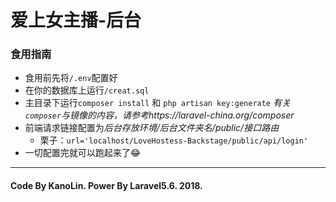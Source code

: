 # 爱上女主播-后台

### 食用指南

- 食用前先将`/.env`配置好
- 在你的数据库上运行`/creat.sql`
- 主目录下运行`composer install` 和 `php artisan key:generate` *有关`composer`与镜像的内容，请参考https://laravel-china.org/composer* 
- 前端请求链接配置为*后台存放环境/后台文件夹名/public/接口路由* 
    - 栗子：`url='localhost/LoveHostess-Backstage/public/api/login'`
- 一切配置完就可以跑起来了😂

-------

#### Code By KanoLin. Power By Laravel5.6. 2018.